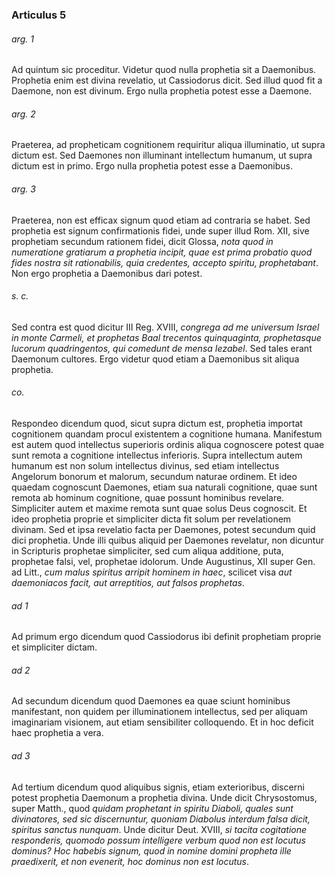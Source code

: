 ### Articulus 5

###### arg. 1
Ad quintum sic proceditur. Videtur quod nulla prophetia sit a Daemonibus. Prophetia enim est divina revelatio, ut Cassiodorus dicit. Sed illud quod fit a Daemone, non est divinum. Ergo nulla prophetia potest esse a Daemone.

###### arg. 2
Praeterea, ad propheticam cognitionem requiritur aliqua illuminatio, ut supra dictum est. Sed Daemones non illuminant intellectum humanum, ut supra dictum est in primo. Ergo nulla prophetia potest esse a Daemonibus.

###### arg. 3
Praeterea, non est efficax signum quod etiam ad contraria se habet. Sed prophetia est signum confirmationis fidei, unde super illud Rom. XII, sive prophetiam secundum rationem fidei, dicit Glossa, *nota quod in numeratione gratiarum a prophetia incipit, quae est prima probatio quod fides nostra sit rationabilis, quia credentes, accepto spiritu, prophetabant*. Non ergo prophetia a Daemonibus dari potest.

###### s. c.
Sed contra est quod dicitur III Reg. XVIII, *congrega ad me universum Israel in monte Carmeli, et prophetas Baal trecentos quinquaginta, prophetasque lucorum quadringentos, qui comedunt de mensa Iezabel*. Sed tales erant Daemonum cultores. Ergo videtur quod etiam a Daemonibus sit aliqua prophetia.

###### co.
Respondeo dicendum quod, sicut supra dictum est, prophetia importat cognitionem quandam procul existentem a cognitione humana. Manifestum est autem quod intellectus superioris ordinis aliqua cognoscere potest quae sunt remota a cognitione intellectus inferioris. Supra intellectum autem humanum est non solum intellectus divinus, sed etiam intellectus Angelorum bonorum et malorum, secundum naturae ordinem. Et ideo quaedam cognoscunt Daemones, etiam sua naturali cognitione, quae sunt remota ab hominum cognitione, quae possunt hominibus revelare. Simpliciter autem et maxime remota sunt quae solus Deus cognoscit. Et ideo prophetia proprie et simpliciter dicta fit solum per revelationem divinam. Sed et ipsa revelatio facta per Daemones, potest secundum quid dici prophetia. Unde illi quibus aliquid per Daemones revelatur, non dicuntur in Scripturis prophetae simpliciter, sed cum aliqua additione, puta, prophetae falsi, vel, prophetae idolorum. Unde Augustinus, XII super Gen. ad Litt., *cum malus spiritus arripit hominem in haec*, scilicet visa *aut daemoniacos facit, aut arreptitios, aut falsos prophetas*.

###### ad 1
Ad primum ergo dicendum quod Cassiodorus ibi definit prophetiam proprie et simpliciter dictam.

###### ad 2
Ad secundum dicendum quod Daemones ea quae sciunt hominibus manifestant, non quidem per illuminationem intellectus, sed per aliquam imaginariam visionem, aut etiam sensibiliter colloquendo. Et in hoc deficit haec prophetia a vera.

###### ad 3
Ad tertium dicendum quod aliquibus signis, etiam exterioribus, discerni potest prophetia Daemonum a prophetia divina. Unde dicit Chrysostomus, super Matth., quod *quidam prophetant in spiritu Diaboli, quales sunt divinatores, sed sic discernuntur, quoniam Diabolus interdum falsa dicit, spiritus sanctus nunquam*. Unde dicitur Deut. XVIII, *si tacita cogitatione responderis, quomodo possum intelligere verbum quod non est locutus dominus? Hoc habebis signum, quod in nomine domini propheta ille praedixerit, et non evenerit, hoc dominus non est locutus*.

